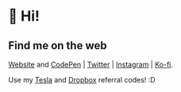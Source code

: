 # 👋 Hi! 


## Find me on the web
[Website](https://marcelrojas.vercel.app) and [CodePen](https://codepen.com/marcelrojas) | [Twitter](https://twitter.com/marcelrojas_) | [Instagram](https://instagram.com/marcelrojas_) | [Ko-fi](https://ko-fi.com/marcelrojas).

Use my [Tesla](https://ts.la/marcel57821) and [Dropbox](https://dropbox.com/referrals/AABHudIdFgNioZ31QVq5ui9vwFNDgVjX9p4?src=global9) referral codes! :D
